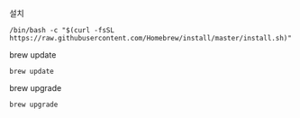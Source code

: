 설치

    /bin/bash -c "$(curl -fsSL https://raw.githubusercontent.com/Homebrew/install/master/install.sh)"
 
 brew update
   
    brew update
      
      
  brew upgrade
  
    brew upgrade
         
         
